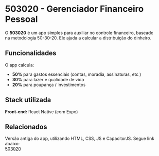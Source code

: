 # 503020 - Gerenciador Financeiro Pessoal

O **503020** é um app simples para auxiliar no controle financeiro, baseado na metodologia 50-30-20. Ele ajuda a calcular a distribuição do dinheiro.
## Funcionalidades
O app calcula:
- **50%** para gastos essenciais (contas, moradia, assinaturas, etc.)
- **30%** para lazer e qualidade de vida
- **20%** para poupança / investimentos
## Stack utilizada

**Front-end:** React Native (com Expo)

## Relacionados
Versão antiga do app, utilizando HTML, CSS, JS e CapacitorJS. Segue link abaixo:  
[503020](https://github.com/loez97/503020/blob/main/README.md)
